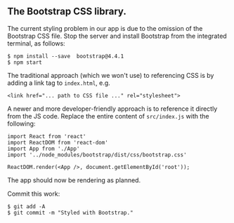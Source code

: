 ## The Bootstrap CSS library.

The current styling problem in our app is due to the omission of the Bootstrap CSS file. Stop the server and install Bootstrap from the integrated terminal, as follows:
~~~
$ npm install --save  bootstrap@4.4.1
$ npm start
~~~
The traditional approach (which we won't use) to referencing CSS is by adding a link tag to `index.html`, e.g.
~~~
<link href="... path to CSS file ..." rel="stylesheet">
~~~
A newer and more developer-friendly approach is to reference it directly from the JS code. Replace the entire content of `src/index.js` with the following:
~~~
import React from 'react'
import ReactDOM from 'react-dom'
import App from './App'
import '../node_modules/bootstrap/dist/css/bootstrap.css'

ReactDOM.render(<App />, document.getElementById('root'));
~~~

The app should now be rendering as planned. 

Commit this work:
~~~
$ git add -A
$ git commit -m "Styled with Bootstrap."
~~~